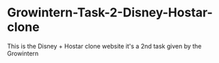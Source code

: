 # Growintern-Task-2-Disney-Hostar-clone
This is the Disney + Hostar clone website it's a 2nd task given by the Growintern
